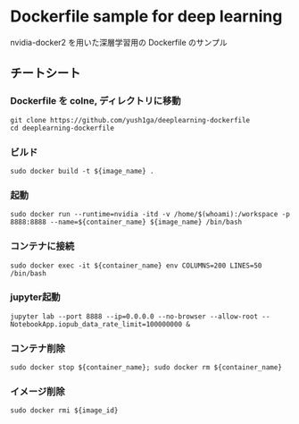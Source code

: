 # Dockerfile sample for deep learning

nvidia-docker2 を用いた深層学習用の Dockerfile のサンプル

## チートシート

### Dockerfile を colne, ディレクトリに移動
```
git clone https://github.com/yush1ga/deeplearning-dockerfile
cd deeplearning-dockerfile
```

### ビルド
```
sudo docker build -t ${image_name} .
```

### 起動
```
sudo docker run --runtime=nvidia -itd -v /home/$(whoami):/workspace -p 8888:8888 --name=${container_name} ${image_name} /bin/bash
```

### コンテナに接続
```
sudo docker exec -it ${container_name} env COLUMNS=200 LINES=50 /bin/bash
```

### jupyter起動
```
jupyter lab --port 8888 --ip=0.0.0.0 --no-browser --allow-root --NotebookApp.iopub_data_rate_limit=100000000 &
```

### コンテナ削除
```
sudo docker stop ${container_name}; sudo docker rm ${container_name}
```

### イメージ削除
```
sudo docker rmi ${image_id}
```
